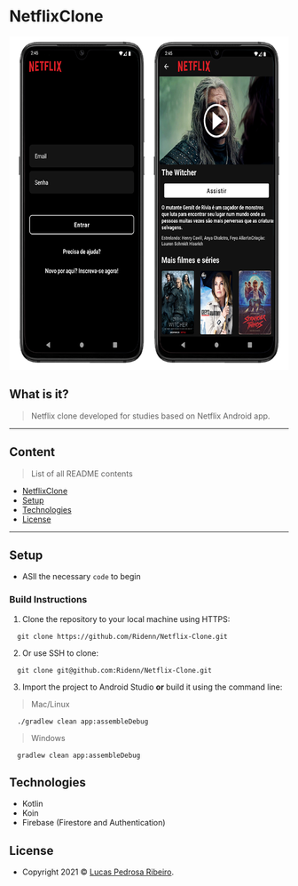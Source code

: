 # NetflixClone

<p align="center">
    <img src="docs/app_demo.png" height=600>
</p>

## What is it?

> Netflix clone developed for studies based on Netflix Android app.
---

## Content

> List of all README contents

- [NetflixClone](#NetflixClone)
- [Setup](#setup)
- [Technologies](#technologies)
- [License](#license)

---

## Setup

- ASll the necessary `code` to begin

### Build Instructions

1. Clone the repository to your local machine using HTTPS: 

```shell
  git clone https://github.com/Ridenn/Netflix-Clone.git
  ```

2. Or use SSH to clone:

```shell
  git clone git@github.com:Ridenn/Netflix-Clone.git
  ```

3. Import the project to Android Studio **or** build it using the command line:

> Mac/Linux
```shell
  ./gradlew clean app:assembleDebug
  ```

> Windows
```shell
  gradlew clean app:assembleDebug
  ```

## Technologies

- Kotlin
- Koin
- Firebase (Firestore and Authentication)

## License

- Copyright 2021 © <a href="" target="_blank">Lucas Pedrosa Ribeiro</a>.